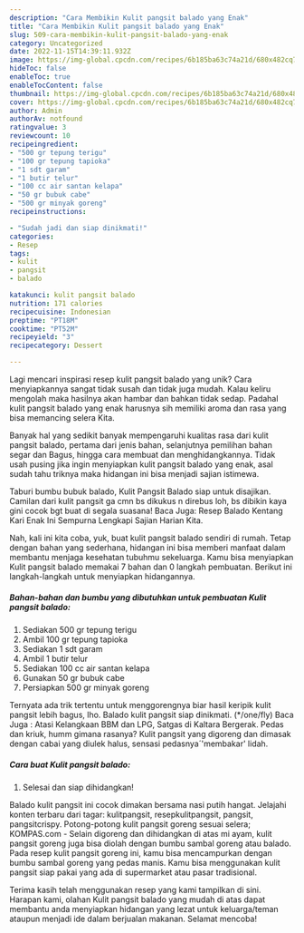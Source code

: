 ```yaml
---
description: "Cara Membikin Kulit pangsit balado yang Enak"
title: "Cara Membikin Kulit pangsit balado yang Enak"
slug: 509-cara-membikin-kulit-pangsit-balado-yang-enak
category: Uncategorized
date: 2022-11-15T14:39:11.932Z
image: https://img-global.cpcdn.com/recipes/6b185ba63c74a21d/680x482cq70/kulit-pangsit-balado-foto-resep-utama.jpg
hideToc: false
enableToc: true
enableTocContent: false
thumbnail: https://img-global.cpcdn.com/recipes/6b185ba63c74a21d/680x482cq70/kulit-pangsit-balado-foto-resep-utama.jpg
cover: https://img-global.cpcdn.com/recipes/6b185ba63c74a21d/680x482cq70/kulit-pangsit-balado-foto-resep-utama.jpg
author: Admin
authorAv: notfound
ratingvalue: 3
reviewcount: 10
recipeingredient:
- "500 gr tepung terigu"
- "100 gr tepung tapioka"
- "1 sdt garam"
- "1 butir telur"
- "100 cc air santan kelapa"
- "50 gr bubuk cabe"
- "500 gr minyak goreng"
recipeinstructions:

- "Sudah jadi dan siap dinikmati!"
categories:
- Resep
tags:
- kulit
- pangsit
- balado

katakunci: kulit pangsit balado 
nutrition: 171 calories
recipecuisine: Indonesian
preptime: "PT18M"
cooktime: "PT52M"
recipeyield: "3"
recipecategory: Dessert

---
```





Lagi mencari inspirasi resep kulit pangsit balado yang unik? Cara menyiapkannya sangat tidak susah dan tidak juga mudah. Kalau keliru mengolah maka hasilnya akan hambar dan bahkan tidak sedap. Padahal kulit pangsit balado yang enak harusnya sih memiliki aroma dan rasa yang bisa memancing selera Kita.





Banyak hal yang sedikit banyak mempengaruhi kualitas rasa dari kulit pangsit balado, pertama dari jenis bahan, selanjutnya pemilihan bahan segar dan Bagus, hingga cara membuat dan menghidangkannya. Tidak usah pusing jika ingin menyiapkan kulit pangsit balado yang enak,      asal sudah tahu triknya maka hidangan ini bisa menjadi sajian istimewa.














Taburi bumbu bubuk balado, Kulit Pangsit Balado siap untuk disajikan. Camilan dari kulit pangsit ga cmn bs dikukus n direbus loh, bs dibikin kaya gini cocok bgt buat di segala suasana! Baca Juga: Resep Balado Kentang Kari Enak Ini Sempurna Lengkapi Sajian Harian Kita.






Nah, kali ini kita coba, yuk, buat kulit pangsit balado sendiri di rumah. Tetap dengan bahan yang sederhana, hidangan ini bisa memberi manfaat dalam membantu menjaga kesehatan tubuhmu sekeluarga. Kamu bisa menyiapkan Kulit pangsit balado memakai 7 bahan dan 0 langkah pembuatan. Berikut ini langkah-langkah untuk menyiapkan hidangannya.

<!--inarticleads1-->

##### Bahan-bahan dan bumbu yang dibutuhkan untuk pembuatan Kulit pangsit balado:

1. Sediakan 500 gr tepung terigu
1. Ambil 100 gr tepung tapioka
1. Sediakan 1 sdt garam
1. Ambil 1 butir telur
1. Sediakan 100 cc air santan kelapa
1. Gunakan 50 gr bubuk cabe
1. Persiapkan 500 gr minyak goreng


Ternyata ada trik tertentu untuk menggorengnya biar hasil keripik kulit pangsit lebih bagus, lho. Balado kulit pangsit siap dinikmati. (*/one/fly) Baca Juga : Atasi Kelangkaan BBM dan LPG, Satgas di Kaltara Bergerak. Pedas dan kriuk, humm gimana rasanya? Kulit pangsit yang digoreng dan dimasak dengan cabai yang diulek halus, sensasi pedasnya´&#39;membakar&#39; lidah. 

<!--inarticleads2-->

##### Cara buat Kulit pangsit balado:


1. Selesai dan siap dihidangkan!

Balado kulit pangsit ini cocok dimakan bersama nasi putih hangat. Jelajahi konten terbaru dari tagar: kulitpangsit, resepkulitpangsit, pangsit, pangsitcrispy. Potong-potong kulit pangsit goreng sesuai selera; KOMPAS.com - Selain digoreng dan dihidangkan di atas mi ayam, kulit pangsit goreng juga bisa diolah dengan bumbu sambal goreng atau balado. Pada resep kulit pangsit goreng ini, kamu bisa mencampurkan dengan bumbu sambal goreng yang pedas manis. Kamu bisa menggunakan kulit pangsit siap pakai yang ada di supermarket atau pasar tradisional. 

Terima kasih telah menggunakan resep yang kami tampilkan di sini. Harapan kami, olahan Kulit pangsit balado yang mudah di atas dapat membantu anda menyiapkan hidangan yang lezat untuk keluarga/teman ataupun menjadi ide dalam berjualan makanan. Selamat mencoba!
